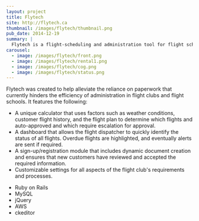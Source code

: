 ```yaml
---
layout: project
title: Flytech
site: http://flytech.ca
thumbnail: /images/flytech/thumbnail.png
pub_date: 2014-12-19
summary: | 
  Flytech is a flight-scheduling and administration tool for flight schools/flight clubs.  It features a sophisticated risk-assessment engine that uses a wide range of factors to determine the safety of a particular flight.
carousel:
  - image: /images/flytech/front.png
  - image: /images/flytech/rental1.png
  - image: /images/flytech/cog.png
  - image: /images/flytech/status.png
---
```



Flytech was created to help alleviate the reliance on paperwork that currently hinders the efficiency of administration in flight clubs and flight schools.  It features the following:

- A unique calculator that uses factors such as weather conditions, customer flight history, and the flight plan to determine which flights and auto-approved and which require escalation for approval.
- A dashboard that allows the flight dispatcher to quickly identify the status of all flights.  Overdue flights are highlighted, and eventually alerts are sent if required.
- A sign-up/registration module that includes dynamic document creation and ensures that new customers have reviewed and accepted the required information.
- Customizable settings for all aspects of the flight club's requirements and processes.

<ul class="technology-list">
  <li>Ruby on Rails</li>
  <li>MySQL</li>
  <li>jQuery</li>
  <li>AWS</li>
  <li>ckeditor</li>
</ul>
